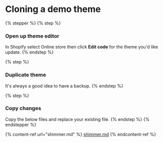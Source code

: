 # Cloning a demo theme

{% stepper %}
{% step %}
### **Open up theme editor**

In Shopify select Online store then click **Edit code** for the theme you'd like update.
{% endstep %}

{% step %}
### Duplicate theme

It's always a good idea to have a backup.&#x20;
{% endstep %}

{% step %}
### **Copy changes**

Copy the below files and replace your existing file.
{% endstep %}
{% endstepper %}



{% content-ref url="shimmer.md" %}
[shimmer.md](shimmer.md)
{% endcontent-ref %}

